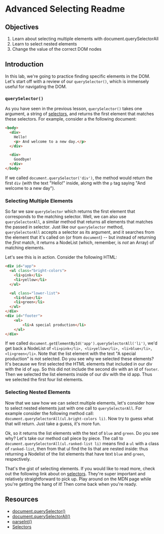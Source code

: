 # Advanced Selecting Readme

## Objectives

1. Learn about selecting multiple elements with document.querySelectorAll
2. Learn to select nested elements
2. Change the value of the correct DOM nodes

## Introduction

In this lab, we're going to practice finding specific elements in the DOM. Let's start off with a review of our `querySelector()`, which is immensely useful for navigating the DOM.

### `querySelector()`

As you have seen in the previous lesson, `querySelector()` takes one argument, a string of [selectors](https://developer.mozilla.org/en-US/docs/Web/Guide/CSS/Getting_Started/Selectors), and returns the first element that matches these selectors. For example, consider a the following document:

``` html
<body>
  <div>
    Hello!
    <p> And welcome to a new day.</p>
  </div>

  <div>
    Goodbye!
  </div>
</body>
```

If we called `document.querySelector('div')`, the method would return the first `div` (with the text "Hello!" inside, along with the `p` tag saying "And welcome to a new day").

### Selecting Multiple Elements

So far we saw `querySelector` which returns the first element that corresponds to the matching selector.  Well, we can also use `querySelectorAll`, a similar method that returns all elements that matches the passed in selector.   Just like our `querySelector` method, `querySelectorAll` accepts a selector as its argument, and it searches from the element that it's called on (or from `document`) -- but instead of returning the _first_ match, it returns a NodeList (which, remember, is _not_ an Array) of matching elements.

Let's see this is in action.  Consider the following HTML:

``` html
<div id="app">
  <ul class="bright-colors">
    <li>pink</li>
    <li>yellow</li>
  </ul>

  <ul class="lower-list">
    <li>blue</li>
    <li>green</li>
  </ul>
</div>
<div id="footer">
	<ul>
		<li>A special production</li>
	</ul>
</div>

```

If we called `document.getElementById('app').querySelectorAll('li')`, we'd get back a NodeList of `<li>pink</li>, <li>yellow</li>, <li>blue</li>, <li>green</li>`.  Note that the list element with the text "A special production" is not selected.  Do you see why we selected these elements?  It's because we first selected the HTML elements that included in our div with the id of `app`.  So this did not include the second div with an id of `footer`.  Then we selected the list elements inside of our div with the id app.  Thus we selected the first four list elements.

### Selecting Nested Elements

Now that we saw how we can select multiple elements, let's consider how to select nested elements just with one call to `querySelectorAll`.  For example consider the following method call: `document.querySelectorAll(ul.bright-colors li)`.  Now try to guess what that will return.  Just take a guess, it's more fun.  

Ok, so it returns the list elements with the text of `blue` and `green`.  Do you see why?  Let's take our method call piece by piece.  The call to `document.querySelectorAll(ul.ranked-list li)` means find a `ul` with a class of `ranked-list`, then from that ul find the lis that are nested inside: thus returning a Nodelist of the list elements that have text `blue` and `green`, respectively.  

That's the gist of selecting elements.  If you would like to read more, check out the following link about on [selectors](https://developer.mozilla.org/en-US/docs/Web/Guide/CSS/Getting_Started/Selectors). They're super important and relatively straightforward to pick up. Play around on the MDN page while you're getting the hang of it! Then come back when you're ready.

## Resources

- [document.querySelector()](https://developer.mozilla.org/en-US/docs/Web/API/Document/querySelector)
- [document.querySelectorAll()](https://developer.mozilla.org/en-US/docs/Web/API/Document/querySelectorAll)
- [parseInt()](https://developer.mozilla.org/en-US/docs/Web/JavaScript/Reference/Global_Objects/parseInt)
- [Selectors](https://developer.mozilla.org/en-US/docs/Web/Guide/CSS/Getting_Started/Selectors)
